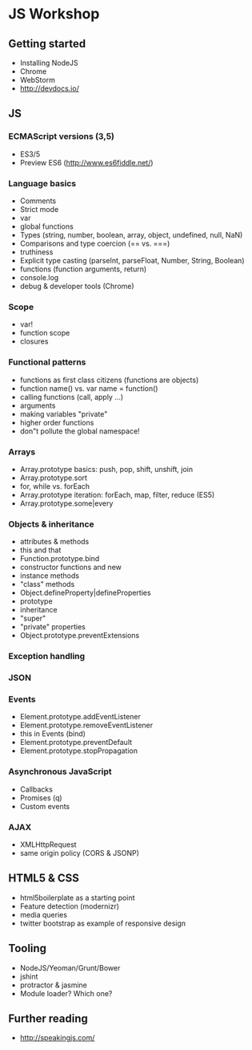 # JS Workshop

## Getting started

* Installing NodeJS
* Chrome
* WebStorm
* http://devdocs.io/

## JS

### ECMAScript versions (3,5)

* ES3/5
* Preview ES6 (http://www.es6fiddle.net/)


### Language basics

* Comments
* Strict mode
* var
* global functions
* Types (string, number, boolean, array, object, undefined, null, NaN)
* Comparisons and type coercion (== vs. ===)
* truthiness
* Explicit type casting (parseInt, parseFloat, Number, String, Boolean)
* functions (function arguments, return)
* console.log
* debug & developer tools (Chrome)


### Scope

* var!
* function scope
* closures


### Functional patterns

* functions as first class citizens (functions are objects)
* function name() vs. var name = function()
* calling functions (call, apply ...)
* arguments
* making variables "private"
* higher order functions
* don"t pollute the global namespace!


### Arrays

* Array.prototype basics: push, pop, shift, unshift, join
* Array.prototype.sort
* for, while vs. forEach
* Array.prototype iteration: forEach, map, filter, reduce (ES5)
* Array.prototype.some|every


### Objects & inheritance

* attributes & methods
* this and that
* Function.prototype.bind
* constructor functions and new
* instance methods
* "class" methods
* Object.defineProperty|defineProperties
* prototype
* inheritance
* "super"
* "private" properties
* Object.prototype.preventExtensions


### Exception handling

### JSON

### Events

* Element.prototype.addEventListener
* Element.prototype.removeEventListener
* this in Events (bind)
* Element.prototype.preventDefault
* Element.prototype.stopPropagation

### Asynchronous JavaScript

* Callbacks
* Promises (q)
* Custom events

### AJAX
* XMLHttpRequest
* same origin policy (CORS & JSONP)

## HTML5 & CSS

* html5boilerplate as a starting point
* Feature detection (modernizr)
* media queries
* twitter bootstrap as example of responsive design


## Tooling

* NodeJS/Yeoman/Grunt/Bower
* jshint
* protractor & jasmine
* Module loader? Which one?

## 

## Further reading

* http://speakingjs.com/
